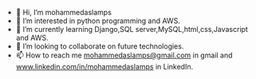 - 👋 Hi, I’m mohammedaslamps
- 👀 I’m interested in python programming and AWS.
- 🌱 I’m currently learning Django,SQL server,MySQL,html,css,Javascript and AWS.
- 💞️ I’m looking to collaborate on future technologies.
- 📫 How to reach me mohammedaslamps@gmail.com in gmail and www.linkedin.com/in/mohammedaslamps in LinkedIn.

<!---
mohammedaslamps/mohammedaslamps is a ✨ special ✨ repository because its `README.md` (this file) appears on your GitHub profile.
You can click the Preview link to take a look at your changes.
--->
